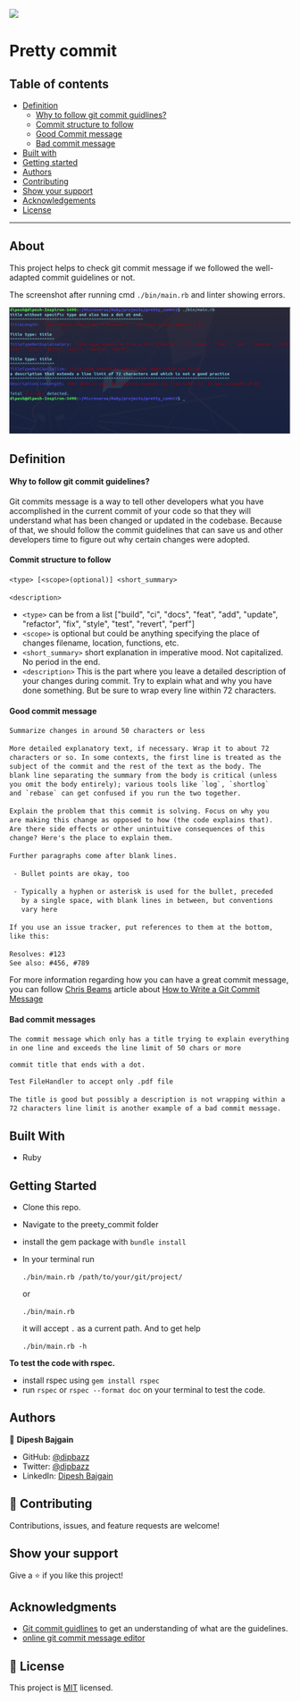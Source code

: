 ![](https://img.shields.io/badge/Microverse-blueviolet)

# Pretty commit

## Table of contents

- [Definition](#definition)
  * [Why to follow git commit guidlines?](#why-to-follow-git-commit-guidelines)
  * [Commit structure to follow](#commit-structure-to-follow)
  * [Good Commit message](#good-commit-message)
  * [Bad commit message](#bad-commit-messages)
- [Built with](#built-with)
- [Getting started](#getting-started)
- [Authors](#authors)
- [Contributing](#-contributing)
- [Show your support](#show-your-support)
- [Acknowledgements](#acknowledgments)
- [License](#-license)

---

## About

This project helps to check git commit message if we followed the well-adapted commit guidelines or not.

The screenshot after running cmd `./bin/main.rb` and linter showing errors.

![Screenshot of code in action](./assets/screenshot.png)

## Definition

#### Why to follow git commit guidelines?

Git commits message is a way to tell other developers what you have accomplished in the current commit of your code so that they will understand what has been changed or updated in the codebase. Because of that, we should follow the commit guidelines that can save us and other developers time to figure out why certain changes were adopted.

#### Commit structure to follow

```
<type> [<scope>(optional)] <short_summary>

<description>
```

  - `<type>` can be from a list ["build", "ci", "docs", "feat", "add", "update", "refactor", "fix", "style", "test", "revert", "perf"]
  - `<scope>` is optional but could be anything specifying the place of changes filename, location, functions,  etc.
  - `<short_summary>` short explanation in imperative mood. Not capitalized. No period in the end.
  - `<description>` This is the part where you leave a detailed description of your changes during commit. Try to explain what and why you have done something. But be sure to wrap every line within 72 characters.

#### Good commit message

```
Summarize changes in around 50 characters or less

More detailed explanatory text, if necessary. Wrap it to about 72
characters or so. In some contexts, the first line is treated as the
subject of the commit and the rest of the text as the body. The
blank line separating the summary from the body is critical (unless
you omit the body entirely); various tools like `log`, `shortlog`
and `rebase` can get confused if you run the two together.

Explain the problem that this commit is solving. Focus on why you
are making this change as opposed to how (the code explains that).
Are there side effects or other unintuitive consequences of this
change? Here's the place to explain them.

Further paragraphs come after blank lines.

 - Bullet points are okay, too

 - Typically a hyphen or asterisk is used for the bullet, preceded
   by a single space, with blank lines in between, but conventions
   vary here

If you use an issue tracker, put references to them at the bottom,
like this:

Resolves: #123
See also: #456, #789

```
For more information regarding how you can have a great commit message, you can follow [Chris Beams](https://chris.beams.io/) article about [How to Write a Git Commit Message](https://chris.beams.io/posts/git-commit/)

#### Bad commit messages

```
The commit message which only has a title trying to explain everything in one line and exceeds the line limit of 50 chars or more
```
```
commit title that ends with a dot.
```

```
Test FileHandler to accept only .pdf file

The title is good but possibly a description is not wrapping within a 72 characters line limit is another example of a bad commit message.
```

## Built With

- Ruby

## Getting Started

- Clone this repo.
- Navigate to the preety_commit folder
- install the gem package with `bundle install`
- In your terminal run

    `./bin/main.rb /path/to/your/git/project/`

    or

    `./bin/main.rb`

    it will accept `.` as a current path. And to get help

    `./bin/main.rb -h`

**To test the code with rspec.**
  - install rspec using `gem install rspec`
  - run `rspec` or `rspec --format doc` on your terminal to test the code.



## Authors

👤 **Dipesh Bajgain**

- GitHub: [@dipbazz](https://github.com/dipbazz)
- Twitter: [@dipbazz](https://twitter.com/dipbazz)
- LinkedIn: [Dipesh Bajgain](https://www.linkedin.com/in/dipbazz/)

## 🤝 Contributing

Contributions, issues, and feature requests are welcome!

## Show your support

Give a ⭐️ if you like this project!

## Acknowledgments

- [Git commit guidlines](https://gist.github.com/robertpainsi/b632364184e70900af4ab688decf6f53) to get an understanding of what are the guidelines.
- [online git commit message editor](https://commitlint.io/)

## 📝 License

This project is [MIT](./LICENSE) licensed.
